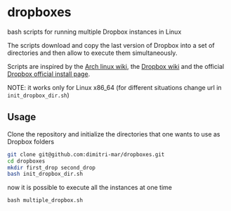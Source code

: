 # dropboxes
bash scripts for running multiple Dropbox instances in Linux

The scripts download and copy the last version of Dropbox into a set of directories and then allow to execute them simultaneously.

Scripts are inspired by the [Arch linux wiki](https://wiki.archlinux.org/index.php/Dropbox#Multiple_Dropbox_instances), the [Dropbox wiki](http://www.dropboxwiki.com/tips-and-tricks/run-multiple-instances-of-dropbox-simultaneously-on-linux-or-mac-os-x#On_Ubuntu)
and the official [Dropbox official install page](https://www.dropbox.com/en/install).

NOTE: it works only for Linux x86_64 (for different situations change url in `init_dropbox_dir.sh`) 

## Usage
Clone the repository and initialize the directories that one wants to use as Dropbox folders 
```bash
git clone git@github.com:dimitri-mar/dropboxes.git 
cd dropboxes
mkdir first_drop second_drop 
bash init_dropbox_dir.sh
```
now it is possible to execute all the instances at one time
```
bash multiple_dropbox.sh
```
 

